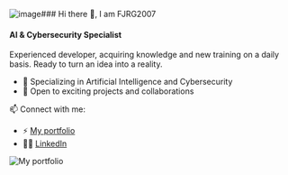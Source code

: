 ![image](https://github.com/FJRG2007/FJRG2007/assets/79384376/e9a48159-2b48-49f6-925a-d132bc4a7d45)### Hi there 👋, I am FJRG2007
#### AI & Cybersecurity Specialist
Experienced developer, acquiring knowledge and new training on a daily basis. Ready to turn an idea into a reality.

- 🌟 Specializing in Artificial Intelligence and Cybersecurity
- 💼 Open to exciting projects and collaborations

📫 Connect with me:
- ⚡ [My portfolio](https://fjrg2007.tpeoficial.com/)
- 🧑‍💼 [LinkedIn](https://www.linkedin.com/in/fjrg2007)


![My portfolio](https://cdn.tpeoficial.com/SEO/Zj8Dj6Mu8Nr1Qq7Sl8Zs5Lq8Cj6Nv4Sc0Jk5Jm5K)
